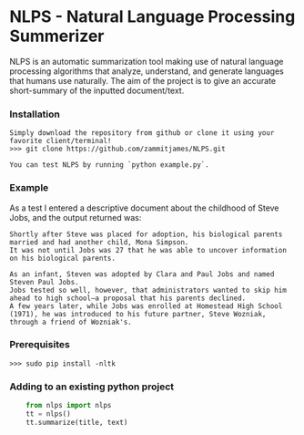NLPS - Natural Language Processing Summerizer
=============

NLPS is an automatic summarization tool making use of natural language processing algorithms that analyze, understand, and generate languages that humans use naturally. The aim of the project is to give an accurate short-summary of the inputted document/text.


### Installation
	
    Simply download the repository from github or clone it using your favorite client/terminal!
    >>> git clone https://github.com/zammitjames/NLPS.git
 
    You can test NLPS by running `python example.py`.
    
### Example
As a test I entered a descriptive document about the childhood of Steve Jobs, and the output returned was:
```
Shortly after Steve was placed for adoption, his biological parents married and had another child, Mona Simpson.
It was not until Jobs was 27 that he was able to uncover information on his biological parents.

As an infant, Steven was adopted by Clara and Paul Jobs and named Steven Paul Jobs.
Jobs tested so well, however, that administrators wanted to skip him ahead to high school—a proposal that his parents declined.
A few years later, while Jobs was enrolled at Homestead High School (1971), he was introduced to his future partner, Steve Wozniak, through a friend of Wozniak's.
```

### Prerequisites

    >>> sudo pip install -nltk

### Adding to an existing python project

```python
    from nlps import nlps
    tt = nlps()
    tt.summarize(title, text)
```

